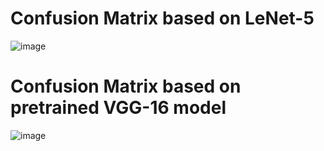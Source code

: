 # Confusion Matrix based on LeNet-5
![image](https://user-images.githubusercontent.com/92427820/149613104-821c41bf-d707-4f24-8d7e-d14c19d704ec.png)

# Confusion Matrix based on pretrained VGG-16 model
![image](https://user-images.githubusercontent.com/92427820/149613155-f73f44b6-35bf-4617-86a4-42e53a3eee6d.png)

